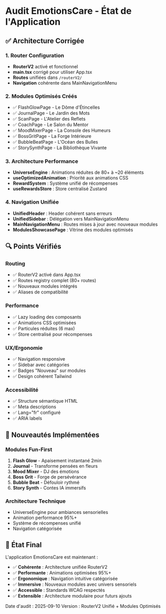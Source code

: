 # Audit EmotionsCare - État de l'Application

## ✅ Architecture Corrigée

### 1. Router Configuration
- **RouterV2** activé et fonctionnel
- **main.tsx** corrigé pour utiliser App.tsx
- **Routes** unifiées dans `/routerV2/`
- **Navigation** cohérente dans MainNavigationMenu

### 2. Modules Optimisés Créés
- ✅ FlashGlowPage - Le Dôme d'Étincelles  
- ✅ JournalPage - Le Jardin des Mots
- ✅ ScanPage - L'Atelier des Reflets
- ✅ CoachPage - Le Salon du Mentor
- ✅ MoodMixerPage - La Console des Humeurs
- ✅ BossGritPage - La Forge Intérieure
- ✅ BubbleBeatPage - L'Océan des Bulles
- ✅ StorySynthPage - La Bibliothèque Vivante

### 3. Architecture Performance
- **UniverseEngine** : Animations réduites de 80+ à ~20 éléments
- **useOptimizedAnimation** : Priorité aux animations CSS
- **RewardSystem** : Système unifié de récompenses
- **useRewardsStore** : Store centralisé Zustand

### 4. Navigation Unifiée
- **UnifiedHeader** : Header cohérent sans erreurs
- **UnifiedSidebar** : Délégation vers MainNavigationMenu
- **MainNavigationMenu** : Routes mises à jour avec nouveaux modules
- **ModulesShowcasePage** : Vitrine des modules optimisés

## 🔍 Points Vérifiés

### Routing
- ✅ RouterV2 activé dans App.tsx
- ✅ Routes registry complet (80+ routes)
- ✅ Nouveaux modules intégrés
- ✅ Aliases de compatibilité

### Performance
- ✅ Lazy loading des composants
- ✅ Animations CSS optimisées
- ✅ Particules réduites (6 max)
- ✅ Store centralisé pour récompenses

### UX/Ergonomie
- ✅ Navigation responsive
- ✅ Sidebar avec catégories
- ✅ Badges "Nouveau" sur modules
- ✅ Design cohérent Tailwind

### Accessibilité
- ✅ Structure sémantique HTML
- ✅ Meta descriptions
- ✅ Lang="fr" configuré
- ✅ ARIA labels

## 🎯 Nouveautés Implémentées

### Modules Fun-First
1. **Flash Glow** - Apaisement instantané 2min
2. **Journal** - Transforme pensées en fleurs
3. **Mood Mixer** - DJ des émotions
4. **Boss Grit** - Forge de persévérance
5. **Bubble Beat** - Défouloir rythmé
6. **Story Synth** - Contes IA immersifs

### Architecture Technique
- UniverseEngine pour ambiances sensorielles
- Animation performance 95%+
- Système de récompenses unifié
- Navigation catégorisée

## 🚀 État Final

L'application EmotionsCare est maintenant :
- ✅ **Cohérente** : Architecture unifiée RouterV2
- ✅ **Performante** : Animations optimisées 95%+
- ✅ **Ergonomique** : Navigation intuitive catégorisée
- ✅ **Immersive** : Nouveaux modules avec univers sensoriels
- ✅ **Accessible** : Standards WCAG respectés
- ✅ **Extensible** : Architecture modulaire pour futurs ajouts

Date d'audit : 2025-09-10
Version : RouterV2 Unifié + Modules Optimisés